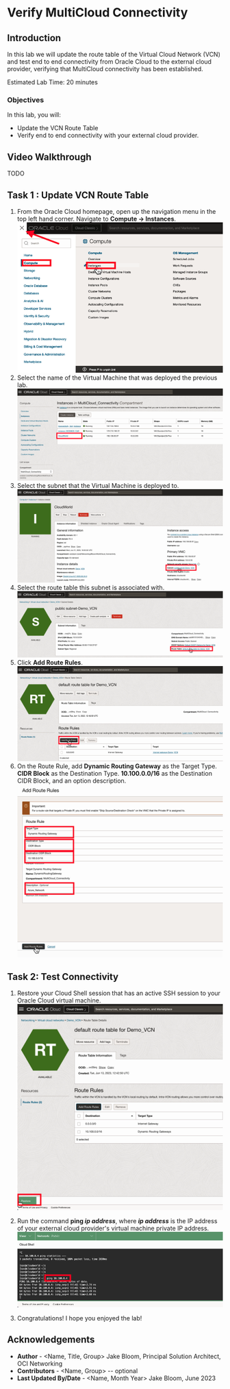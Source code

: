 # Verify MultiCloud Connectivity

## Introduction

In this lab we will update the route table of the Virtual Cloud Network (VCN) and test end to end connectivity from Oracle Cloud to the external cloud provider, verifying that MultiCloud connectivity has been established.

Estimated Lab Time: 20 minutes

### Objectives

In this lab, you will:

* Update the VCN Route Table
* Verify end to end connectivity with your external cloud provider.

## Video Walkthrough

TODO

## Task 1 : Update VCN Route Table

1. From the Oracle Cloud homepage, open up the navigation menu in the top left hand corner. Navigate to **Compute -> Instances**.
    ![Select Deployed VM](images/route-table-1.png)
2. Select the name of the Virtual Machine that was deployed the previous lab.
    ![Click on the name](images/route-table-2.png)
3. Select the subnet that the Virtual Machine is deployed to.
    ![Click on the assigned subnet](images/route-table-3.png)
4. Select the route table this subnet is associated with.
    ![Click on the route table of the subnet](images/route-table-4.png)
5. Click **Add Route Rules**.
    ![Add a route rule](images/route-table-5.png)
6. On the Route Rule, add **Dynamic Routing Gateway** as the Target Type. **CIDR Block** as the Destination Type. **10.100.0.0/16** as the Destination CIDR Block, and an option description. 
    ![Add the destination of the cloud provider](images/route-table-6.png)

## Task 2: Test Connectivity

1. Restore your Cloud Shell session that has an active SSH session to your Oracle Cloud virtual machine.
    ![Restore Cloudshell](images/test-connectivity-1.png)
2. Run the command **ping _ip address_**, where **_ip address_** is the IP address of your external cloud provider's virtual machine private IP address.
    ![Ping the VM](images/test-connectivity-2.png)

3. Congratulations! I hope you enjoyed the lab!

## Acknowledgements

* **Author** - <Name, Title, Group> Jake Bloom, Principal Solution Architect, OCI Networking
* **Contributors** -  <Name, Group> -- optional
* **Last Updated By/Date** - <Name, Month Year> Jake Bloom, June 2023
